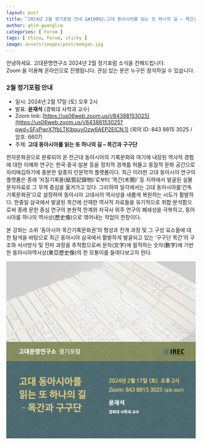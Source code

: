 ```yaml
---
layout: post
title: "2024년 2월 정기포럼 안내 &#10092;고대 동아시아를 읽는 또 하나의 길 – 목간과 구구단&#10093;"
author: ghim-gwanglim
categories: [ Forum ]
tags: [ China, Forum, sticky ]
image: assets/images/post/mokgan.jpg
---
```


안녕하세요. 고대문명연구소 2024년 2월 정기포럼 소식을 전해드립니다.<br> 
Zoom 을 이용해 온라인으로 진행됩니다. 관심 있는 분은 누구든 참석하실 수 있습니다. 


### 2월 정기포럼 안내
- 일시: 2024년 2월 17일 (토) 오후 2시
- 발표: __윤재석__ (경북대 사학과 교수)
- Zoom link: [https://us06web.zoom.us/j/84388153025](https://us06web.zoom.us/j/84388153025?pwd=SFxPwrX7fbLTKIbpuyOzw6AEP2ElCN.1)
  (회의 ID: 843 8815 3025 / 암호: 6607)
- 주제: __고대 동아시아를 읽는 또 하나의 길 – 목간과 구구단__

한자문화권으로 분류되어 온 전근대 동아시아의 기록문화와 여기에 내장된 역사적 경험에 대한 이해와 연구는 한국·중국·일본 등을 정치적 경계를 허물고 동질적 문화 공간으로 자리매김하기에 충분한 일종의 인문학적 플랫폼이다. 최근 이러한 고대 동아시아 연구의 플랫폼은 종래 ‘지질기록물(紙質記錄物)’로부터 ‘목간(木簡)’ 등 지하에서 발굴된 실물 문자자료로 그 무게 중심을 옮겨가고 있다. 그리하여 일각에서는 고대 동아시아를‘간독기록문화권’으로 설정하여 동아시아 고대사의 역사상을 새롭게 복원하는 시도가 활발하다. 한중일 삼국에서 발굴된 목간에 산재한 역사적 자료들을 유기적으로 취합·분석함으로써 종래 문헌 중심 연구의 본원적 한계와 자국사 위주 연구의 폐쇄성을 극복하고, 동아시아를 하나의 역사상(歷史像)으로 엮어내는 작업이 한창이다.

본 강좌는 소위 ‘동아시아 목간기록문화권’의 형성과 전개 과정 및 그 구성 요소들에 대한 탐색을 바탕으로 최근 동아시아 삼국에서 활발하게 발굴되고 있는 ‘구구단 목간’의 구조와 서사방식 및 전파 과정을 추적함으로써 문자(文字)에 필적하는 숫자(數字)에 기반한 동아시아역사상(東亞歷史像)의 한 모퉁이를 들여다보고자 한다.

![](/assets/images/post/irec-seminar-poster-2024-02.jpg)
